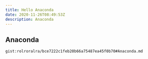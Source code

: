 ```yaml
---
title: Hello Anaconda
date: 2020-11-26T08:49:53Z
description: Anaconda
---
```


## Anaconda
`gist:rolroralra/bce7222c1feb20b66a75487ea45f0b70#Anaconda.md`
